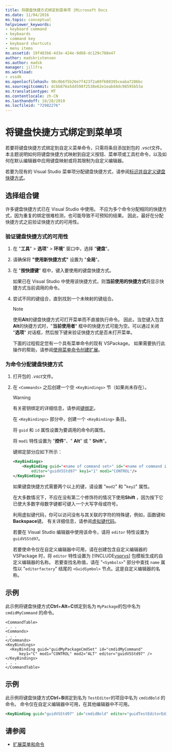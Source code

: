 ```yaml
---
title: 将键盘快捷方式绑定到菜单项 |Microsoft Docs
ms.date: 11/04/2016
ms.topic: conceptual
helpviewer_keywords:
- keyboard command
- keyboards
- command key
- keyboard shortcuts
- menu items
ms.assetid: 19f483b6-4d3e-424e-9d68-dc129c788e47
author: madskristensen
ms.author: madsk
manager: jillfra
ms.workload:
- vssdk
ms.openlocfilehash: 98c0b6f5b26e7f423f2a89f680395ceaba7286bc
ms.sourcegitcommit: dcbb876a5dd598f2538e62e1eabd4dc98595b53a
ms.translationtype: MT
ms.contentlocale: zh-CN
ms.lasthandoff: 10/28/2019
ms.locfileid: "72982276"
---
```

# <a name="bind-keyboard-shortcuts-to-menu-items"></a>将键盘快捷方式绑定到菜单项
若要将键盘快捷方式绑定到自定义菜单命令，只需将条目添加到包的 *.vsct*文件。 本主题说明如何将键盘快捷方式映射到自定义按钮、菜单项或工具栏命令，以及如何在默认编辑器中应用键盘映射或将其限制为自定义编辑器。

 若要为现有的 Visual Studio 菜单项分配键盘快捷方式，请参阅[标识并自定义键盘快捷方式](../ide/identifying-and-customizing-keyboard-shortcuts-in-visual-studio.md)。

## <a name="choose-a-key-combination"></a>选择组合键
 许多键盘快捷方式已在 Visual Studio 中使用。 不应为多个命令分配相同的快捷方式，因为重复的绑定很难检测，也可能导致不可预知的结果。 因此，最好在分配快捷方式之前验证快捷方式的可用性。

### <a name="to-verify-the-availability-of-a-keyboard-shortcut"></a>验证键盘快捷方式的可用性

1. 在 "**工具**" > **选项**" > **环境**" 窗口中，选择 "**键盘**"。

2. 请确保将 **"使用新快捷方式"** 设置为 "**全局**"。

3. 在 "**按快捷键**" 框中，键入要使用的键盘快捷方式。

    如果已在 Visual Studio 中使用该快捷方式，则**当前使用的快捷方式**将显示快捷方式当前调用的命令。

4. 尝试不同的键组合，直到找到一个未映射的键组合。

   > [!NOTE]
   > 使用**Alt**的键盘快捷方式可打开菜单而不直接执行命令。 因此，当您键入包含**Alt**的快捷方式时，"**当前使用者**" 框中的快捷方式可能为空。可以通过关闭 "**选项**" 对话框，然后按下键来验证快捷方式是否未打开菜单。

   下面的过程假定您有一个具有菜单命令的现有 VSPackage。 如果需要执行此操作的帮助，请参阅[使用菜单命令创建扩展](../extensibility/creating-an-extension-with-a-menu-command.md)。

### <a name="to-assign-a-keyboard-shortcut-to-a-command"></a>为命令分配键盘快捷方式

1. 打开包的 *.vsct*文件。

2. 在 `<Commands>` 之后创建一个空 `<KeyBindings>` 节（如果尚未存在）。

   > [!WARNING]
   > 有关密钥绑定的详细信息，请参阅[键绑定](../extensibility/keybinding-element.md)。

    在 `<KeyBindings>` 部分中，创建一个 `<KeyBinding>` 条目。

    将 `guid` 和 `id` 属性设置为要调用的命令的属性。

    将 `mod1` 特性设置为 "**控件**"、" **Alt**" 或 " **Shift**"。

    键绑定部分应如下所示：

   ```xml
   <KeyBindings>
       <KeyBinding guid="<name of command set>" id="<name of command id>"
           editor="guidVSStd97" key1="1" mod1="CONTROL"/>
   </KeyBindings>

   ```

   如果键盘快捷方式需要两个以上的键，请设置 "`mod2`" 和 "`key2`" 属性。

   在大多数情况下，不应在没有第二个修饰符的情况下使用**Shift** ，因为按下它已使大多数字母数字键都可键入一个大写字母或符号。

   利用虚拟键代码，你可以访问没有与其关联的字符的特殊键，例如，函数键和**Backspace**键。 有关详细信息，请参阅[虚拟键代码](/windows/desktop/inputdev/virtual-key-codes)。

   若要在 Visual Studio 编辑器中使用该命令，请将 `editor` 特性设置为 `guidVSStd97`。

   若要使命令仅在自定义编辑器中可用，请在创建包含自定义编辑器的 VSPackage 时，将 `editor` 特性设置为 [!INCLUDE[vsprvs](../code-quality/includes/vsprvs_md.md)] 包模板生成的自定义编辑器的名称。 若要查找名称值，请在 "`<Symbols>`" 部分中查找 `name` 属性以 "`editorfactory`" 结尾的 `<GuidSymbol>` 节点。这是自定义编辑器的名称。

## <a name="example"></a>示例
 此示例将键盘快捷方式**Ctrl**+**Alt**+**C**绑定到名为 `MyPackage`的包中名为 `cmdidMyCommand` 的命令。

```
<CommandTable>
. . .
<Commands>
. . .
</Commands>
<KeyBindings>
  <KeyBinding guid="guidMyPackageCmdSet" id="cmdidMyCommand"
      key1="C" mod1="CONTROL" mod2="ALT" editor="guidVSStd97" />
</KeyBindings>
. . .
</CommandTable>
```

## <a name="example"></a>示例
 此示例将键盘快捷方式**Ctrl**+**B**绑定到名为 `TestEditor`的项目中名为 `cmdidBold` 的命令。 命令仅在自定义编辑器中可用，在其他编辑器中不可用。

```xml
<KeyBinding guid="guidVSStd97" id="cmdidBold" editor="guidTestEditorEditorFactory" key1="B" mod1="Control" />
```

## <a name="see-also"></a>请参阅
- [扩展菜单和命令](../extensibility/extending-menus-and-commands.md)